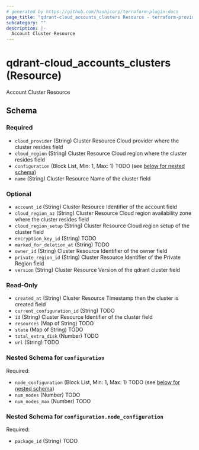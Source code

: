 ```yaml
---
# generated by https://github.com/hashicorp/terraform-plugin-docs
page_title: "qdrant-cloud_accounts_clusters Resource - terraform-provider-qdrant-cloud"
subcategory: ""
description: |-
  Account Cluster Resource
---
```


# qdrant-cloud_accounts_clusters (Resource)

Account Cluster Resource



<!-- schema generated by tfplugindocs -->
## Schema

### Required

- `cloud_provider` (String) Cluster Resource Cloud provider where the cluster resides field
- `cloud_region` (String) Cluster Resource Cloud region where the cluster resides field
- `configuration` (Block List, Min: 1, Max: 1) TODO (see [below for nested schema](#nestedblock--configuration))
- `name` (String) Cluster Resource Name of the cluster field

### Optional

- `account_id` (String) Cluster Resource Identifier of the account field
- `cloud_region_az` (String) Cluster Resource Cloud region availability zone where the cluster resides field
- `cloud_region_setup` (String) Cluster Resource Cloud region setup of the cluster field
- `encryption_key_id` (String) TODO
- `marked_for_deletion_at` (String) TODO
- `owner_id` (String) Cluster Resource Identifier of the owner field
- `private_region_id` (String) Cluster Resource Identifier of the Private Region field
- `version` (String) Cluster Resource Version of the qdrant cluster field

### Read-Only

- `created_at` (String) Cluster Resource Timestamp then the cluster is created field
- `current_configuration_id` (String) TODO
- `id` (String) Cluster Resource Identifier of the cluster field
- `resources` (Map of String) TODO
- `state` (Map of String) TODO
- `total_extra_disk` (Number) TODO
- `url` (String) TODO

<a id="nestedblock--configuration"></a>
### Nested Schema for `configuration`

Required:

- `node_configuration` (Block List, Min: 1, Max: 1) TODO (see [below for nested schema](#nestedblock--configuration--node_configuration))
- `num_nodes` (Number) TODO
- `num_nodes_max` (Number) TODO

<a id="nestedblock--configuration--node_configuration"></a>
### Nested Schema for `configuration.node_configuration`

Required:

- `package_id` (String) TODO
